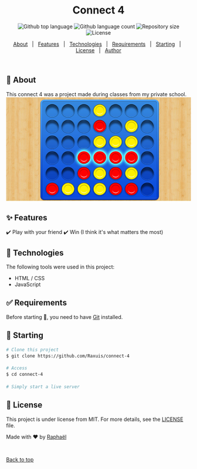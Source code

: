 <h1 align="center">Connect 4</h1>

<p align="center">
  <img alt="Github top language" src="https://img.shields.io/github/languages/top/Raxuis/connect-4?color=56BEB8">

  <img alt="Github language count" src="https://img.shields.io/github/languages/count/Raxuis/connect-4?color=56BEB8">

  <img alt="Repository size" src="https://img.shields.io/github/repo-size/Raxuis/connect-4?color=56BEB8">

  <img alt="License" src="https://img.shields.io/github/license/Raxuis/connect-4?color=56BEB8">

  <!-- <img alt="Github issues" src="https://img.shields.io/github/issues/Raxuis/connect-4?color=56BEB8" /> -->

  <!-- <img alt="Github forks" src="https://img.shields.io/github/forks/Raxuis/connect-4?color=56BEB8" /> -->

  <!-- <img alt="Github stars" src="https://img.shields.io/github/stars/Raxuis/connect-4?color=56BEB8" /> -->
</p>

<!-- Status -->

<!-- <h4 align="center"> 
	🚧  Connect 4 🚀 Under construction...  🚧
</h4> 

<hr> -->

<p align="center">
  <a href="#dart-about">About</a> &#xa0; | &#xa0; 
  <a href="#sparkles-features">Features</a> &#xa0; | &#xa0;
  <a href="#rocket-technologies">Technologies</a> &#xa0; | &#xa0;
  <a href="#white_check_mark-requirements">Requirements</a> &#xa0; | &#xa0;
  <a href="#checkered_flag-starting">Starting</a> &#xa0; | &#xa0;
  <a href="#memo-license">License</a> &#xa0; | &#xa0;
  <a href="https://github.com/Raxuis" target="_blank">Author</a>
</p>

<br>

## :dart: About ##

This connect 4 was a project made during classes from my private school.<br>
![Game cover](assets/connect-4-pic.jpeg)

## :sparkles: Features ##

:heavy_check_mark: Play with your friend
:heavy_check_mark: Win (I think it's what matters the most)

## :rocket: Technologies ##

The following tools were used in this project:

- HTML / CSS
- JavaScript

## :white_check_mark: Requirements ##

Before starting :checkered_flag:, you need to have [Git](https://git-scm.com) installed.

## :checkered_flag: Starting ##

```bash
# Clone this project
$ git clone https://github.com/Raxuis/connect-4

# Access
$ cd connect-4

# Simply start a live server
```

## :memo: License ##

This project is under license from MIT. For more details, see the [LICENSE](LICENSE.md) file.


Made with :heart: by <a href="https://github.com/Raxuis" target="_blank">Raphaël</a>

&#xa0;

<a href="#top">Back to top</a>
